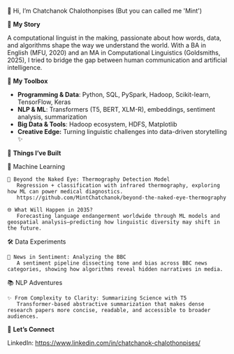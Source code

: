 👋 Hi, I’m Chatchanok Chalothonpises (But you can called me 'Mint')

🌟 **My Story**

A computational linguist in the making, passionate about how words, data, and algorithms shape the way we understand the world. With a BA in English (MFU, 2020) and an MA in Computational Linguistics (Goldsmiths, 2025), I tried to bridge the gap between human communication and artificial intelligence.

🧩 **My Toolbox**

- **Programming & Data**: Python, SQL, PySpark, Hadoop, Scikit-learn, TensorFlow, Keras
- **NLP & ML**: Transformers (T5, BERT, XLM-R), embeddings, sentiment analysis, summarization
- **Big Data & Tools**: Hadoop ecosystem, HDFS, Matplotlib
- **Creative Edge:** Turning linguistic challenges into data-driven storytelling ✨

🚀 **Things I’ve Built**

  🤖 Machine Learning

    🔬 Beyond the Naked Eye: Thermography Detection Model
       Regression + classification with infrared thermography, exploring how ML can power medical diagnostics.
       https://github.com/MintChatchanok/beyond-the-naked-eye-thermography

    🌐 What Will Happen in 2035?
       Forecasting language endangerment worldwide through ML models and geospatial analysis—predicting how linguistic diversity may shift in the future.

  🛠️ Data Experiments

    📰 News in Sentiment: Analyzing the BBC
       A sentiment pipeline dissecting tone and bias across BBC news categories, showing how algorithms reveal hidden narratives in media.

  📚 NLP Adventures

    ✨ From Complexity to Clarity: Summarizing Science with T5
       Transformer-based abstractive summarization that makes dense research papers more concise, readable, and accessible to broader audiences.

🔗 **Let’s Connect**

LinkedIn: https://www.linkedin.com/in/chatchanok-chalothonpises/
